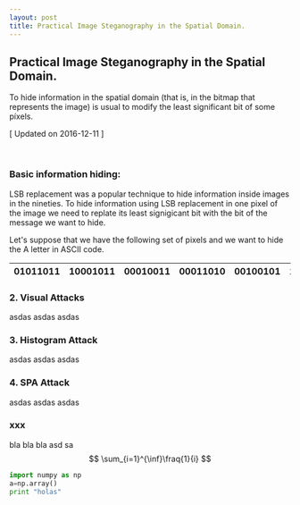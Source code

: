 ```yaml
---
layout: post
title: Practical Image Steganography in the Spatial Domain.
---
```


## Practical Image Steganography in the Spatial Domain. 

To hide information in the spatial domain (that is, in the bitmap that represents the image) is usual to modify the least significant bit of some píxels. 

[ Updated on 2016-12-11 ]


<br>

### Basic information hiding:

LSB replacement was a popular technique to hide information inside images in the nineties. To hide information using LSB replacement in one pixel of the image we need to replate its least signigicant bit with the bit of the message we want to hide. 

Let's suppose that we have the following set of pixels and we want to hide the A letter in ASCII code. 

| 01011011 | 10001011 | 00010011 | 00011010 | 00100101 | 11101011 | 11100101 | 01101010 |
|----------|----------|----------|----------|----------|----------|----------|----------|



### 2. Visual Attacks

asdas
asdas
asdas

### 3. Histogram Attack

asdas
asdas
asdas

### 4. SPA Attack

asdas
asdas
asdas

### xxx

bla bla bla
asd
sa
$$
\sum_{i=1}^{\inf}\fraq{1}{i}
$$

```python
import numpy as np
a=np.array()
print "holas"
```
